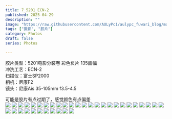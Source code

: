 ```yaml
---
title: 7_5201_ECN-2
published: 2025-04-29
description: ""
image: "https://raw.githubusercontent.com/AULyPc1/aulypc_fuwari_blog/main/picture/mypic/film/7_5201_ECN-2/000018.webp"
tags: ["摄影", "胶片"]
category: Photos
draft: false
series: Photos

---
```

胶片类型：5201电影分装卷 彩色负片 135画幅  
冲洗工艺：ECN-2  
扫描仪：富士SP2000  
相机：尼康F2  
镜头：尼康Ais 35-105mm f3.5-4.5  

可能是胶片有点过期了，感觉颜色有点偏差  
![](https://raw.githubusercontent.com/AULyPc1/aulypc_fuwari_blog/main/picture/mypic/film/7_5201_ECN-2/000054.webp)
![](https://raw.githubusercontent.com/AULyPc1/aulypc_fuwari_blog/main/picture/mypic/film/7_5201_ECN-2/000053.webp)
![](https://raw.githubusercontent.com/AULyPc1/aulypc_fuwari_blog/main/picture/mypic/film/7_5201_ECN-2/000052.webp)
![](https://raw.githubusercontent.com/AULyPc1/aulypc_fuwari_blog/main/picture/mypic/film/7_5201_ECN-2/000051.webp)
![](https://raw.githubusercontent.com/AULyPc1/aulypc_fuwari_blog/main/picture/mypic/film/7_5201_ECN-2/000050.webp)
![](https://raw.githubusercontent.com/AULyPc1/aulypc_fuwari_blog/main/picture/mypic/film/7_5201_ECN-2/000048.webp)
![](https://raw.githubusercontent.com/AULyPc1/aulypc_fuwari_blog/main/picture/mypic/film/7_5201_ECN-2/000047.webp)
![](https://raw.githubusercontent.com/AULyPc1/aulypc_fuwari_blog/main/picture/mypic/film/7_5201_ECN-2/000046.webp)
![](https://raw.githubusercontent.com/AULyPc1/aulypc_fuwari_blog/main/picture/mypic/film/7_5201_ECN-2/000045.webp)
![](https://raw.githubusercontent.com/AULyPc1/aulypc_fuwari_blog/main/picture/mypic/film/7_5201_ECN-2/000044.webp)
![](https://raw.githubusercontent.com/AULyPc1/aulypc_fuwari_blog/main/picture/mypic/film/7_5201_ECN-2/000043.webp)
![](https://raw.githubusercontent.com/AULyPc1/aulypc_fuwari_blog/main/picture/mypic/film/7_5201_ECN-2/000042.webp)
![](https://raw.githubusercontent.com/AULyPc1/aulypc_fuwari_blog/main/picture/mypic/film/7_5201_ECN-2/000041.webp)
![](https://raw.githubusercontent.com/AULyPc1/aulypc_fuwari_blog/main/picture/mypic/film/7_5201_ECN-2/000040.webp)
![](https://raw.githubusercontent.com/AULyPc1/aulypc_fuwari_blog/main/picture/mypic/film/7_5201_ECN-2/000039.webp)
![](https://raw.githubusercontent.com/AULyPc1/aulypc_fuwari_blog/main/picture/mypic/film/7_5201_ECN-2/000038.webp)
![](https://raw.githubusercontent.com/AULyPc1/aulypc_fuwari_blog/main/picture/mypic/film/7_5201_ECN-2/000037.webp)
![](https://raw.githubusercontent.com/AULyPc1/aulypc_fuwari_blog/main/picture/mypic/film/7_5201_ECN-2/000036.webp)
![](https://raw.githubusercontent.com/AULyPc1/aulypc_fuwari_blog/main/picture/mypic/film/7_5201_ECN-2/000035.webp)
![](https://raw.githubusercontent.com/AULyPc1/aulypc_fuwari_blog/main/picture/mypic/film/7_5201_ECN-2/000034.webp)
![](https://raw.githubusercontent.com/AULyPc1/aulypc_fuwari_blog/main/picture/mypic/film/7_5201_ECN-2/000033.webp)
![](https://raw.githubusercontent.com/AULyPc1/aulypc_fuwari_blog/main/picture/mypic/film/7_5201_ECN-2/000032.webp)
![](https://raw.githubusercontent.com/AULyPc1/aulypc_fuwari_blog/main/picture/mypic/film/7_5201_ECN-2/000031.webp)
![](https://raw.githubusercontent.com/AULyPc1/aulypc_fuwari_blog/main/picture/mypic/film/7_5201_ECN-2/000030.webp)
![](https://raw.githubusercontent.com/AULyPc1/aulypc_fuwari_blog/main/picture/mypic/film/7_5201_ECN-2/000029.webp)
![](https://raw.githubusercontent.com/AULyPc1/aulypc_fuwari_blog/main/picture/mypic/film/7_5201_ECN-2/000028.webp)
![](https://raw.githubusercontent.com/AULyPc1/aulypc_fuwari_blog/main/picture/mypic/film/7_5201_ECN-2/000027.webp)
![](https://raw.githubusercontent.com/AULyPc1/aulypc_fuwari_blog/main/picture/mypic/film/7_5201_ECN-2/000026.webp)
![](https://raw.githubusercontent.com/AULyPc1/aulypc_fuwari_blog/main/picture/mypic/film/7_5201_ECN-2/000025.webp)
![](https://raw.githubusercontent.com/AULyPc1/aulypc_fuwari_blog/main/picture/mypic/film/7_5201_ECN-2/000024.webp)
![](https://raw.githubusercontent.com/AULyPc1/aulypc_fuwari_blog/main/picture/mypic/film/7_5201_ECN-2/000023.webp)
![](https://raw.githubusercontent.com/AULyPc1/aulypc_fuwari_blog/main/picture/mypic/film/7_5201_ECN-2/000022.webp)
![](https://raw.githubusercontent.com/AULyPc1/aulypc_fuwari_blog/main/picture/mypic/film/7_5201_ECN-2/000021.webp)
![](https://raw.githubusercontent.com/AULyPc1/aulypc_fuwari_blog/main/picture/mypic/film/7_5201_ECN-2/000020.webp)
![](https://raw.githubusercontent.com/AULyPc1/aulypc_fuwari_blog/main/picture/mypic/film/7_5201_ECN-2/000019.webp)
![](https://raw.githubusercontent.com/AULyPc1/aulypc_fuwari_blog/main/picture/mypic/film/7_5201_ECN-2/000018.webp)